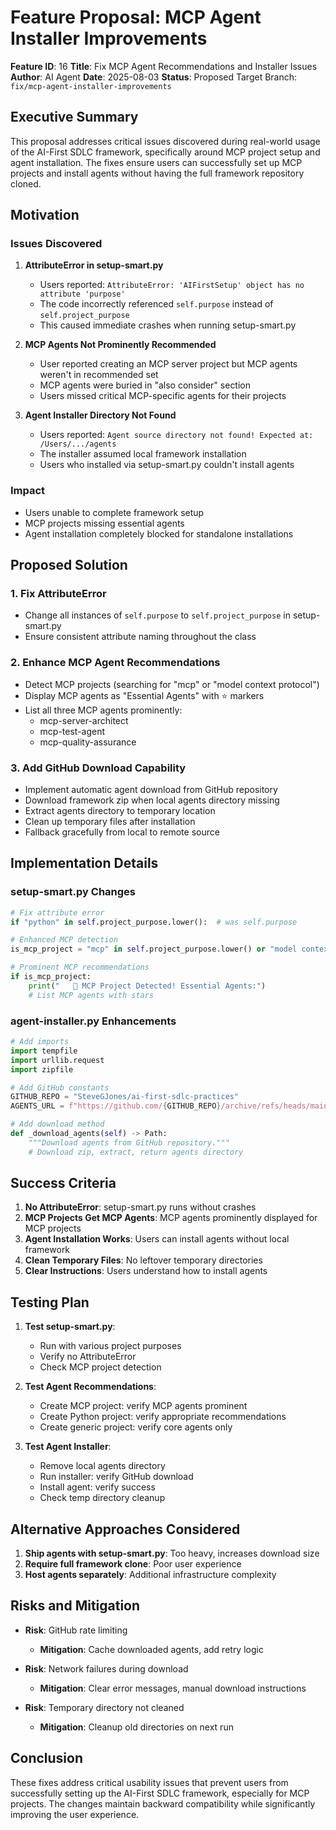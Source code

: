 # Feature Proposal: MCP Agent Installer Improvements

**Feature ID**: 16
**Title**: Fix MCP Agent Recommendations and Installer Issues
**Author**: AI Agent
**Date**: 2025-08-03
**Status**: Proposed
Target Branch: `fix/mcp-agent-installer-improvements`

## Executive Summary

This proposal addresses critical issues discovered during real-world usage of the AI-First SDLC framework, specifically around MCP project setup and agent installation. The fixes ensure users can successfully set up MCP projects and install agents without having the full framework repository cloned.

## Motivation

### Issues Discovered

1. **AttributeError in setup-smart.py**
   - Users reported: `AttributeError: 'AIFirstSetup' object has no attribute 'purpose'`
   - The code incorrectly referenced `self.purpose` instead of `self.project_purpose`
   - This caused immediate crashes when running setup-smart.py

2. **MCP Agents Not Prominently Recommended**
   - User reported creating an MCP server project but MCP agents weren't in recommended set
   - MCP agents were buried in "also consider" section
   - Users missed critical MCP-specific agents for their projects

3. **Agent Installer Directory Not Found**
   - Users reported: `Agent source directory not found! Expected at: /Users/.../agents`
   - The installer assumed local framework installation
   - Users who installed via setup-smart.py couldn't install agents

### Impact
- Users unable to complete framework setup
- MCP projects missing essential agents
- Agent installation completely blocked for standalone installations

## Proposed Solution

### 1. Fix AttributeError
- Change all instances of `self.purpose` to `self.project_purpose` in setup-smart.py
- Ensure consistent attribute naming throughout the class

### 2. Enhance MCP Agent Recommendations
- Detect MCP projects (searching for "mcp" or "model context protocol")
- Display MCP agents as "Essential Agents" with ⭐ markers
- List all three MCP agents prominently:
  - mcp-server-architect
  - mcp-test-agent
  - mcp-quality-assurance

### 3. Add GitHub Download Capability
- Implement automatic agent download from GitHub repository
- Download framework zip when local agents directory missing
- Extract agents directory to temporary location
- Clean up temporary files after installation
- Fallback gracefully from local to remote source

## Implementation Details

### setup-smart.py Changes
```python
# Fix attribute error
if "python" in self.project_purpose.lower():  # was self.purpose

# Enhanced MCP detection
is_mcp_project = "mcp" in self.project_purpose.lower() or "model context protocol" in self.project_purpose.lower()

# Prominent MCP recommendations
if is_mcp_project:
    print("   🎯 MCP Project Detected! Essential Agents:")
    # List MCP agents with stars
```

### agent-installer.py Enhancements
```python
# Add imports
import tempfile
import urllib.request
import zipfile

# Add GitHub constants
GITHUB_REPO = "SteveGJones/ai-first-sdlc-practices"
AGENTS_URL = f"https://github.com/{GITHUB_REPO}/archive/refs/heads/main.zip"

# Add download method
def _download_agents(self) -> Path:
    """Download agents from GitHub repository."""
    # Download zip, extract, return agents directory
```

## Success Criteria

1. **No AttributeError**: setup-smart.py runs without crashes
2. **MCP Projects Get MCP Agents**: MCP agents prominently displayed for MCP projects
3. **Agent Installation Works**: Users can install agents without local framework
4. **Clean Temporary Files**: No leftover temporary directories
5. **Clear Instructions**: Users understand how to install agents

## Testing Plan

1. **Test setup-smart.py**:
   - Run with various project purposes
   - Verify no AttributeError
   - Check MCP project detection

2. **Test Agent Recommendations**:
   - Create MCP project: verify MCP agents prominent
   - Create Python project: verify appropriate recommendations
   - Create generic project: verify core agents only

3. **Test Agent Installer**:
   - Remove local agents directory
   - Run installer: verify GitHub download
   - Install agent: verify success
   - Check temp directory cleanup

## Alternative Approaches Considered

1. **Ship agents with setup-smart.py**: Too heavy, increases download size
2. **Require full framework clone**: Poor user experience
3. **Host agents separately**: Additional infrastructure complexity

## Risks and Mitigation

- **Risk**: GitHub rate limiting
  - **Mitigation**: Cache downloaded agents, add retry logic

- **Risk**: Network failures during download
  - **Mitigation**: Clear error messages, manual download instructions

- **Risk**: Temporary directory not cleaned
  - **Mitigation**: Cleanup old directories on next run

## Conclusion

These fixes address critical usability issues that prevent users from successfully setting up the AI-First SDLC framework, especially for MCP projects. The changes maintain backward compatibility while significantly improving the user experience.
